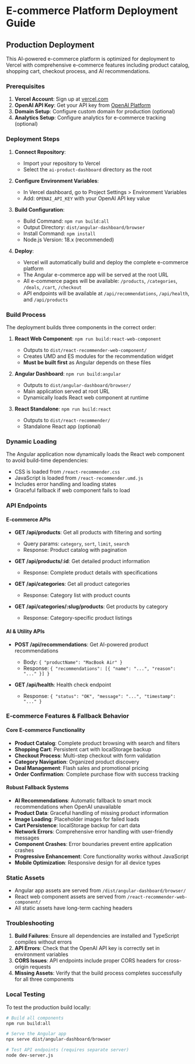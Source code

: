 # E-commerce Platform Deployment Guide

## Production Deployment

This AI-powered e-commerce platform is optimized for deployment to Vercel with comprehensive e-commerce features including product catalog, shopping cart, checkout process, and AI recommendations.

### Prerequisites

1. **Vercel Account**: Sign up at [vercel.com](https://vercel.com)
2. **OpenAI API Key**: Get your API key from [OpenAI Platform](https://platform.openai.com/api-keys)
3. **Domain Setup**: Configure custom domain for production (optional)
4. **Analytics Setup**: Configure analytics for e-commerce tracking (optional)

### Deployment Steps

1. **Connect Repository**:
   - Import your repository to Vercel
   - Select the `ai-product-dashboard` directory as the root

2. **Configure Environment Variables**:
   - In Vercel dashboard, go to Project Settings > Environment Variables
   - Add: `OPENAI_API_KEY` with your OpenAI API key value

3. **Build Configuration**:
   - Build Command: `npm run build:all`
   - Output Directory: `dist/angular-dashboard/browser`
   - Install Command: `npm install`
   - Node.js Version: 18.x (recommended)

4. **Deploy**:
   - Vercel will automatically build and deploy the complete e-commerce platform
   - The Angular e-commerce app will be served at the root URL
   - All e-commerce pages will be available: `/products`, `/categories`, `/deals`, `/cart`, `/checkout`
   - API endpoints will be available at `/api/recommendations`, `/api/health`, and `/api/products`

### Build Process

The deployment builds three components in the correct order:

1. **React Web Component**: `npm run build:react-web-component`
   - Outputs to `dist/react-recommender-web-component/`
   - Creates UMD and ES modules for the recommendation widget
   - **Must be built first** as Angular depends on these files

2. **Angular Dashboard**: `npm run build:angular`
   - Outputs to `dist/angular-dashboard/browser/`
   - Main application served at root URL
   - Dynamically loads React web component at runtime

3. **React Standalone**: `npm run build:react`
   - Outputs to `dist/react-recommender/`
   - Standalone React app (optional)

### Dynamic Loading

The Angular application now dynamically loads the React web component to avoid build-time dependencies:

- CSS is loaded from `/react-recommender.css`
- JavaScript is loaded from `/react-recommender.umd.js`
- Includes error handling and loading states
- Graceful fallback if web component fails to load

### API Endpoints

#### E-commerce APIs
- **GET /api/products**: Get all products with filtering and sorting
  - Query params: `category`, `sort`, `limit`, `search`
  - Response: Product catalog with pagination

- **GET /api/products/:id**: Get detailed product information
  - Response: Complete product details with specifications

- **GET /api/categories**: Get all product categories
  - Response: Category list with product counts

- **GET /api/categories/:slug/products**: Get products by category
  - Response: Category-specific product listings

#### AI & Utility APIs
- **POST /api/recommendations**: Get AI-powered product recommendations
  - Body: `{ "productName": "MacBook Air" }`
  - Response: `{ "recommendations": [{ "name": "...", "reason": "..." }] }`

- **GET /api/health**: Health check endpoint
  - Response: `{ "status": "OK", "message": "...", "timestamp": "..." }`

### E-commerce Features & Fallback Behavior

#### Core E-commerce Functionality
- **Product Catalog**: Complete product browsing with search and filters
- **Shopping Cart**: Persistent cart with localStorage backup
- **Checkout Process**: Multi-step checkout with form validation
- **Category Navigation**: Organized product discovery
- **Deal Management**: Flash sales and promotional pricing
- **Order Confirmation**: Complete purchase flow with success tracking

#### Robust Fallback Systems
- **AI Recommendations**: Automatic fallback to smart mock recommendations when OpenAI unavailable
- **Product Data**: Graceful handling of missing product information
- **Image Loading**: Placeholder images for failed loads
- **Cart Persistence**: localStorage backup for cart data
- **Network Errors**: Comprehensive error handling with user-friendly messages
- **Component Crashes**: Error boundaries prevent entire application crashes
- **Progressive Enhancement**: Core functionality works without JavaScript
- **Mobile Optimization**: Responsive design for all device types

### Static Assets

- Angular app assets are served from `/dist/angular-dashboard/browser/`
- React web component assets are served from `/react-recommender-web-component/`
- All static assets have long-term caching headers

### Troubleshooting

1. **Build Failures**: Ensure all dependencies are installed and TypeScript compiles without errors
2. **API Errors**: Check that the OpenAI API key is correctly set in environment variables
3. **CORS Issues**: API endpoints include proper CORS headers for cross-origin requests
4. **Missing Assets**: Verify that the build process completes successfully for all three components

### Local Testing

To test the production build locally:

```bash
# Build all components
npm run build:all

# Serve the Angular app
npx serve dist/angular-dashboard/browser

# Test API endpoints (requires separate server)
node dev-server.js
```